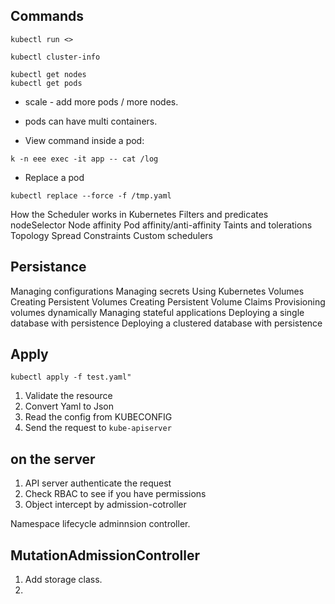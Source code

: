 Commands
--------
```commandline
kubectl run <>
```
```commandline
kubectl cluster-info
```
```commandline
kubectl get nodes
kubectl get pods
```

- scale - add more pods / more nodes.
- pods can have multi containers.

- View command inside a pod:

```commandline
k -n eee exec -it app -- cat /log
```
- Replace a pod
```commandline
kubectl replace --force -f /tmp.yaml
```


How the Scheduler works in Kubernetes
Filters and predicates
nodeSelector
Node affinity
Pod affinity/anti-affinity
Taints and tolerations
Topology Spread Constraints
Custom schedulers

Persistance
----
Managing configurations
Managing secrets
Using Kubernetes Volumes
Creating Persistent Volumes
Creating Persistent Volume Claims
Provisioning volumes dynamically
Managing stateful applications
Deploying a single database with persistence
Deploying a clustered database with persistence

Apply
-----
```commandline
kubectl apply -f test.yaml"
```
1) Validate the resource
2) Convert Yaml to Json
3) Read the config from KUBECONFIG
4) Send the request to `kube-apiserver`

on the server
-------------
1) API server authenticate the request
2) Check RBAC to see if you have permissions
3) Object intercept by admission-cotroller

Namespace lifecycle adminnsion controller.

MutationAdmissionController
-------
1) Add storage class.
2) 